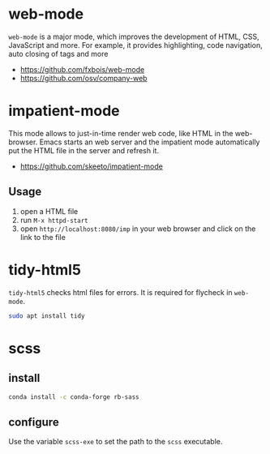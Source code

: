 # web-mode

`web-mode` is a major mode, which improves the development of HTML, CSS, JavaScript and more. For example, it provides highlighting, code navigation, auto closing of tags and more

* https://github.com/fxbois/web-mode
* https://github.com/osv/company-web

# impatient-mode

This mode allows to just-in-time render web code, like HTML in the web-browser. Emacs starts an web server and the impatient mode automatically put the HTML file in the server and refresh it.

* https://github.com/skeeto/impatient-mode

## Usage

1. open a HTML file
2. run `M-x httpd-start`
3. open `http://localhost:8080/imp` in your web browser and click on the link to the file

# tidy-html5

`tidy-html5` checks html files for errors. It is required for flycheck in `web-mode`.

```bash
sudo apt install tidy
```

# scss

## install

```bash
conda install -c conda-forge rb-sass
```

## configure

Use the variable `scss-exe` to set the path to the `scss` executable.
